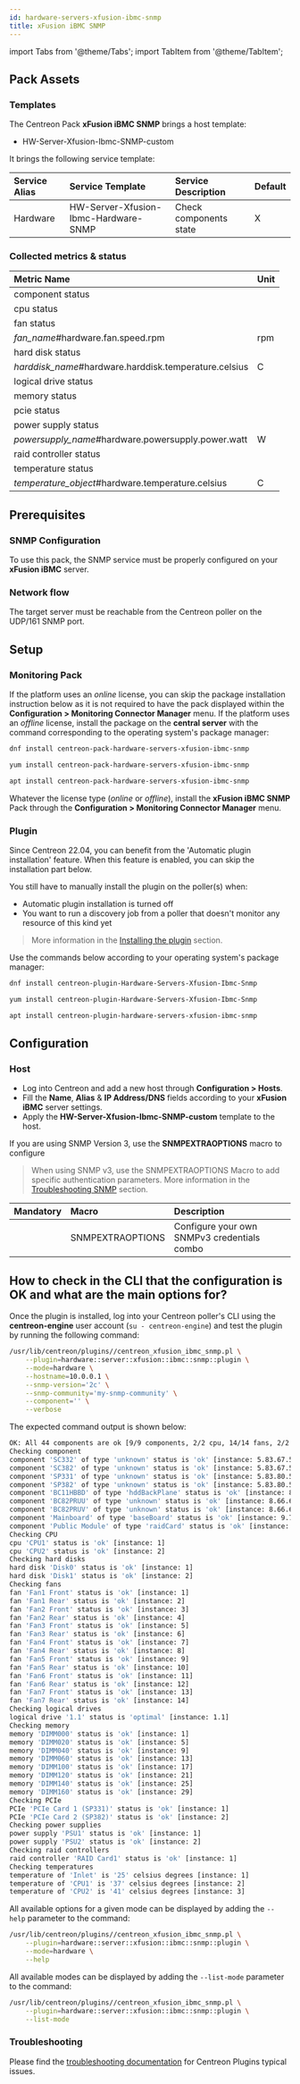 ```yaml
---
id: hardware-servers-xfusion-ibmc-snmp
title: xFusion iBMC SNMP
---
```

import Tabs from '@theme/Tabs';
import TabItem from '@theme/TabItem';

## Pack Assets

### Templates

The Centreon Pack **xFusion iBMC SNMP** brings a host template:

* HW-Server-Xfusion-Ibmc-SNMP-custom

It brings the following service template:

| Service Alias | Service Template                     | Service Description    | Default |
|:--------------|:-------------------------------------|:-----------------------|:--------|
| Hardware      | HW-Server-Xfusion-Ibmc-Hardware-SNMP | Check components state | X       |

### Collected metrics & status

<Tabs groupId="sync">
<TabItem value="Hardware" label="Hardware">

| Metric Name                                           | Unit  |
|:------------------------------------------------------|:------|
| component status                                      |       |
| cpu status                                            |       |
| fan status                                            |       |
| *fan_name*#hardware.fan.speed.rpm                     | rpm   |
| hard disk status                                      |       |
| *harddisk_name*#hardware.harddisk.temperature.celsius | C     |
| logical drive status                                  |       |
| memory status                                         |       |
| pcie status                                           |       |
| power supply status                                   |       |
| *powersupply_name*#hardware.powersupply.power.watt    | W     |
| raid controller status                                |       |
| temperature status                                    |       |
| *temperature_object*#hardware.temperature.celsius     | C     |

</TabItem>
</Tabs>

## Prerequisites

### SNMP Configuration

To use this pack, the SNMP service must be properly configured on your **xFusion iBMC**
server.

### Network flow

The target server must be reachable from the Centreon poller on the UDP/161
SNMP port.

## Setup

### Monitoring Pack

If the platform uses an *online* license, you can skip the package installation
instruction below as it is not required to have the pack displayed within the
**Configuration > Monitoring Connector Manager** menu.
If the platform uses an *offline* license, install the package on the **central server**
with the command corresponding to the operating system's package manager:

<Tabs groupId="sync">
<TabItem value="Alma / RHEL / Oracle Linux 8" label="Alma / RHEL / Oracle Linux 8">

```bash
dnf install centreon-pack-hardware-servers-xfusion-ibmc-snmp
```

</TabItem>
<TabItem value="CentOS 7" label="CentOS 7">

```bash
yum install centreon-pack-hardware-servers-xfusion-ibmc-snmp
```

</TabItem>
<TabItem value="Debian 11" label="Debian 11">

```bash
apt install centreon-pack-hardware-servers-xfusion-ibmc-snmp
```

</TabItem>
</Tabs>

Whatever the license type (*online* or *offline*), install the **xFusion iBMC SNMP** Pack through
the **Configuration > Monitoring Connector Manager** menu.

### Plugin

Since Centreon 22.04, you can benefit from the 'Automatic plugin installation' feature.
When this feature is enabled, you can skip the installation part below.

You still have to manually install the plugin on the poller(s) when:
- Automatic plugin installation is turned off
- You want to run a discovery job from a poller that doesn't monitor any resource of this kind yet

> More information in the [Installing the plugin](/docs/monitoring/pluginpacks/#installing-the-plugin) section.

Use the commands below according to your operating system's package manager:

<Tabs groupId="sync">
<TabItem value="Alma / RHEL / Oracle Linux 8" label="Alma / RHEL / Oracle Linux 8">

```bash
dnf install centreon-plugin-Hardware-Servers-Xfusion-Ibmc-Snmp
```

</TabItem>
<TabItem value="CentOS 7" label="CentOS 7">

```bash
yum install centreon-plugin-Hardware-Servers-Xfusion-Ibmc-Snmp
```

</TabItem>
<TabItem value="Debian 11" label="Debian 11">

```bash
apt install centreon-plugin-hardware-servers-xfusion-ibmc-snmp
```

</TabItem>
</Tabs>

## Configuration

### Host

* Log into Centreon and add a new host through **Configuration > Hosts**.
* Fill the **Name**, **Alias** & **IP Address/DNS** fields according to your **xFusion iBMC** server settings.
* Apply the **HW-Server-Xfusion-Ibmc-SNMP-custom** template to the host.

If you are using SNMP Version 3, use the **SNMPEXTRAOPTIONS** macro to configure
> When using SNMP v3, use the SNMPEXTRAOPTIONS Macro to add specific authentication parameters.
> More information in the [Troubleshooting SNMP](../getting-started/how-to-guides/troubleshooting-plugins.md#snmpv3-options-mapping) section.

| Mandatory   | Macro            | Description                                  |
|:------------|:-----------------|:---------------------------------------------|
|             | SNMPEXTRAOPTIONS | Configure your own SNMPv3 credentials combo  |

## How to check in the CLI that the configuration is OK and what are the main options for?

Once the plugin is installed, log into your Centreon poller's CLI using the
**centreon-engine** user account (`su - centreon-engine`) and test the plugin by
running the following command:

```bash
/usr/lib/centreon/plugins//centreon_xfusion_ibmc_snmp.pl \
    --plugin=hardware::server::xfusion::ibmc::snmp::plugin \
    --mode=hardware \
    --hostname=10.0.0.1 \
    --snmp-version='2c' \
    --snmp-community='my-snmp-community' \
    --component='' \
    --verbose
```

The expected command output is shown below:

```bash
OK: All 44 components are ok [9/9 components, 2/2 cpu, 14/14 fans, 2/2 hard disks, 1/1 logical drives, 8/8 memorys, 2/2 pcie, 2/2 power supplies, 1/1 raidcontrollers, 3/3 temperatures]. | 'Disk0#hardware.harddisk.temperature.celsius'=34C;;;0; 'Disk1#hardware.harddisk.temperature.celsius'=34C;;;0; 'Fan1 Front#hardware.fan.speed.rpm'=9060rpm;;;0; 'Fan1 Rear#hardware.fan.speed.rpm'=8520rpm;;;0; 'Fan2 Front#hardware.fan.speed.rpm'=9180rpm;;;0; 'Fan2 Rear#hardware.fan.speed.rpm'=8400rpm;;;0; 'Fan3 Front#hardware.fan.speed.rpm'=9240rpm;;;0; 'Fan3 Rear#hardware.fan.speed.rpm'=8460rpm;;;0; 'Fan4 Front#hardware.fan.speed.rpm'=9120rpm;;;0; 'Fan4 Rear#hardware.fan.speed.rpm'=8340rpm;;;0; 'Fan5 Front#hardware.fan.speed.rpm'=9120rpm;;;0; 'Fan5 Rear#hardware.fan.speed.rpm'=8460rpm;;;0; 'Fan6 Front#hardware.fan.speed.rpm'=9120rpm;;;0; 'Fan6 Rear#hardware.fan.speed.rpm'=8520rpm;;;0; 'Fan7 Front#hardware.fan.speed.rpm'=9240rpm;;;0; 'Fan7 Rear#hardware.fan.speed.rpm'=8460rpm;;;0; 'PSU1#hardware.powersupply.power.watt'=128W;;;0;900 'PSU2#hardware.powersupply.power.watt'=112W;;;0;900 'Inlet#hardware.temperature.celsius'=25C;;;; 'CPU1#hardware.temperature.celsius'=37C;;;; 'CPU2#hardware.temperature.celsius'=41C;;;; 'hardware.component.count'=9;;;; 'hardware.cpu.count'=2;;;; 'hardware.fan.count'=14;;;; 'hardware.harddisk.count'=2;;;; 'hardware.logicaldrive.count'=1;;;; 'hardware.memory.count'=8;;;; 'hardware.pcie.count'=2;;;; 'hardware.psu.count'=2;;;; 'hardware.raidcontroller.count'=1;;;; 'hardware.temperature.count'=3;;;;
Checking component
component 'SC332' of type 'unknown' status is 'ok' [instance: 5.83.67.51.51.50]
component 'SC382' of type 'unknown' status is 'ok' [instance: 5.83.67.51.56.50]
component 'SP331' of type 'unknown' status is 'ok' [instance: 5.83.80.51.51.49]
component 'SP382' of type 'unknown' status is 'ok' [instance: 5.83.80.51.56.50]
component 'BC11HBBD' of type 'hddBackPlane' status is 'ok' [instance: 8.66.67.49.49.72.66.66.68]
component 'BC82PRUU' of type 'unknown' status is 'ok' [instance: 8.66.67.56.50.80.82.85.85]
component 'BC82PRUV' of type 'unknown' status is 'ok' [instance: 8.66.67.56.50.80.82.85.86]
component 'Mainboard' of type 'baseBoard' status is 'ok' [instance: 9.77.97.105.110.98.111.97.114.100]
component 'Public Module' of type 'raidCard' status is 'ok' [instance: 13.80.117.98.108.105.99.32.77.111.100.117.108.101]
Checking CPU
cpu 'CPU1' status is 'ok' [instance: 1]
cpu 'CPU2' status is 'ok' [instance: 2]
Checking hard disks
hard disk 'Disk0' status is 'ok' [instance: 1]
hard disk 'Disk1' status is 'ok' [instance: 2]
Checking fans
fan 'Fan1 Front' status is 'ok' [instance: 1]
fan 'Fan1 Rear' status is 'ok' [instance: 2]
fan 'Fan2 Front' status is 'ok' [instance: 3]
fan 'Fan2 Rear' status is 'ok' [instance: 4]
fan 'Fan3 Front' status is 'ok' [instance: 5]
fan 'Fan3 Rear' status is 'ok' [instance: 6]
fan 'Fan4 Front' status is 'ok' [instance: 7]
fan 'Fan4 Rear' status is 'ok' [instance: 8]
fan 'Fan5 Front' status is 'ok' [instance: 9]
fan 'Fan5 Rear' status is 'ok' [instance: 10]
fan 'Fan6 Front' status is 'ok' [instance: 11]
fan 'Fan6 Rear' status is 'ok' [instance: 12]
fan 'Fan7 Front' status is 'ok' [instance: 13]
fan 'Fan7 Rear' status is 'ok' [instance: 14]
Checking logical drives
logical drive '1.1' status is 'optimal' [instance: 1.1]
Checking memory
memory 'DIMM000' status is 'ok' [instance: 1]
memory 'DIMM020' status is 'ok' [instance: 5]
memory 'DIMM040' status is 'ok' [instance: 9]
memory 'DIMM060' status is 'ok' [instance: 13]
memory 'DIMM100' status is 'ok' [instance: 17]
memory 'DIMM120' status is 'ok' [instance: 21]
memory 'DIMM140' status is 'ok' [instance: 25]
memory 'DIMM160' status is 'ok' [instance: 29]
Checking PCIe
PCIe 'PCIe Card 1 (SP331)' status is 'ok' [instance: 1]
PCIe 'PCIe Card 2 (SP382)' status is 'ok' [instance: 2]
Checking power supplies
power supply 'PSU1' status is 'ok' [instance: 1]
power supply 'PSU2' status is 'ok' [instance: 2]
Checking raid controllers
raid controller 'RAID Card1' status is 'ok' [instance: 1]
Checking temperatures
temperature of 'Inlet' is '25' celsius degrees [instance: 1]
temperature of 'CPU1' is '37' celsius degrees [instance: 2]
temperature of 'CPU2' is '41' celsius degrees [instance: 3]
```

All available options for a given mode can be displayed by adding the
`--help` parameter to the command:

```bash
/usr/lib/centreon/plugins//centreon_xfusion_ibmc_snmp.pl \
    --plugin=hardware::server::xfusion::ibmc::snmp::plugin \
    --mode=hardware \
    --help
```

All available modes can be displayed by adding the `--list-mode` parameter to
the command:

```bash
/usr/lib/centreon/plugins//centreon_xfusion_ibmc_snmp.pl \
    --plugin=hardware::server::xfusion::ibmc::snmp::plugin \
    --list-mode
```

### Troubleshooting

Please find the [troubleshooting documentation](../getting-started/how-to-guides/troubleshooting-plugins.md)
for Centreon Plugins typical issues.
